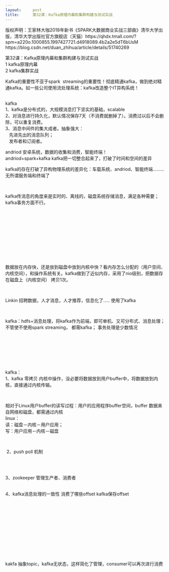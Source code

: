 ```yaml
---
layout:     post
title:      第32课：Kafka原理内幕和集群构建与测试实战
---
```

<div id="article_content" class="article_content clearfix csdn-tracking-statistics" data-pid="blog" data-mod="popu_307" data-dsm="post">
								<div class="article-copyright">
					版权声明：王家林大咖2018年新书《SPARK大数据商业实战三部曲》清华大学出版，清华大学出版社官方旗舰店（天猫）https://qhdx.tmall.com/?spm=a220o.1000855.1997427721.d4918089.4b2a2e5dT6bUsM					https://blog.csdn.net/duan_zhihua/article/details/51740269				</div>
								            <link rel="stylesheet" href="https://csdnimg.cn/release/phoenix/template/css/ck_htmledit_views-f76675cdea.css">
						<div class="htmledit_views" id="content_views">
                
<p>第32课：Kafka原理内幕和集群构建与测试实战<br>
1 kafka原理内幕<br>
2 kafka集群实战</p>
<p>Kafka的重要性不亚于spark  streaming的重要性！彻底精通kafka，做到绝对精通kafka。如一些公司使用流处理系统：kafka改造整个IT异构系统！</p>
<p><br>
kafka<br>
1、kafka是分布式的，大规模消息打下坚实的基础，scalable<br>
2、对消息进行持久化，默认情况保存7天（不消费就删掉了）。消费过以后不会删除，可以重复消费。<br>
3、消息中间件的集大成者。抽象强大：<br>
   先进先出的消息队列；<br>
   发布者和订阅者。<br></p>
<p>andriod 安卓系统，数据的收集和消费，智能终端！<br>
andriod+spark+kafka kafka把一切整合起来了，打破了时间和空间的差异</p>
<p>kafka的存在打破了异构物理系统的差异化：车载系统、andriod、智能终端.........无所谓服务端和终端了</p>
<p> </p>
<p>kafka传消息的角度来是实时的、离线的，磁盘系统存储消息，满足各种需要；kafka事务方面不行。</p>
<p> </p>
<p><img alt="" src="https://img-blog.csdn.net/20160623062958207?watermark/2/text/aHR0cDovL2Jsb2cuY3Nkbi5uZXQv/font/5a6L5L2T/fontsize/400/fill/I0JBQkFCMA==/dissolve/70/gravity/Center"></p>
<p> </p>
<p> </p>
<p> </p>
<p> </p>
<p>数据放在内存快，还是放到磁盘中放到内核中快？看内存怎么分配的（用户空间、内核空间），和操作系统有关。kafka做到了近似内存，采用了nio级别，把数据存在磁盘上（内核空间） 拷贝1次。</p>
<p> </p>
<p>Linkin 招聘数据，人才消息，人才推荐，信息化了..... 使用了kafka</p>
<p> </p>
<p>kafka：hdfs+消息处理，将kafka作为前端，即可单机、又可分布式、消息处理；不管使不使用spark streaming， 都需kafka； 事务处理是少数情况</p>
<p> </p>
<p><img alt="" src="https://img-blog.csdn.net/20160623064259243?watermark/2/text/aHR0cDovL2Jsb2cuY3Nkbi5uZXQv/font/5a6L5L2T/fontsize/400/fill/I0JBQkFCMA==/dissolve/70/gravity/Center"></p>
<p> </p>
<p> </p>
<p>kafka：<br>
1、kafka 零拷贝 内核中操作，没必要将数据放到用户buffer中，将数据放到内核，直接通过内核传输。</p>
<p> </p>
<p>相对于Linux用户buffer的读写过程：用户的应用程序buffer空间，buffer 数据来自网络和磁盘，都需通过内核<br>
linux：<br>
读：磁盘－内核－用户应用；<br>
写：用户应用－内核－磁盘<br></p>
<p> </p>
<p> 2、push poll 机制</p>
<p> </p>
<p><br>
3、zookeeper 管理生产者、消费者</p>
<p><br>
4、kafka消息处理的一致性 消费了哪些offset kafka保存offset</p>
<p> <img alt="" src="https://img-blog.csdn.net/20160623065430128?watermark/2/text/aHR0cDovL2Jsb2cuY3Nkbi5uZXQv/font/5a6L5L2T/fontsize/400/fill/I0JBQkFCMA==/dissolve/70/gravity/Center"></p>
<p> </p>
<p> </p>
<p> </p>
<p> <img alt="" src="https://img-blog.csdn.net/20160623065809429?watermark/2/text/aHR0cDovL2Jsb2cuY3Nkbi5uZXQv/font/5a6L5L2T/fontsize/400/fill/I0JBQkFCMA==/dissolve/70/gravity/Center"></p>
<p> </p>
<p>kakfa 抽象topic，kafka无状态，这样简化了管理，consumer可以再次进行消费</p>
<p> </p>
<p> </p>
<p> </p>
<p> </p>
<p> </p>
<p> </p>
<p> </p>
<p> </p>
<p> </p>
<p> </p>
            </div>
                </div>